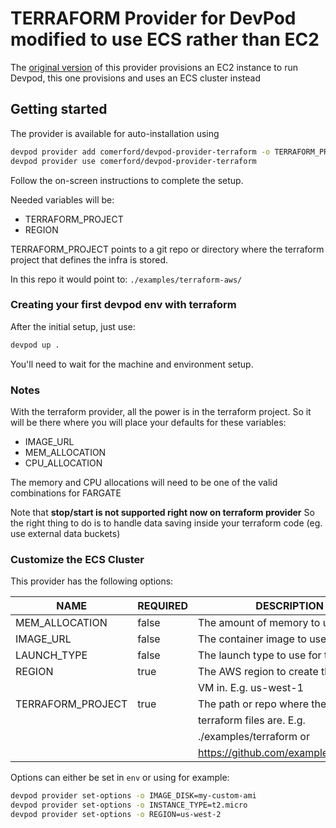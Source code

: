 # TERRAFORM Provider for DevPod modified to use ECS rather than EC2

The [original version](https://github.com/loft-sh/devpod-provider-terraform/) of this provider provisions an EC2 instance to run Devpod, this one provisions and uses an ECS cluster instead

## Getting started

The provider is available for auto-installation using 

```sh
devpod provider add comerford/devpod-provider-terraform -o TERRAFORM_PROJECT=$PROJECT_LOCATION -o REGION=$AWS_REGION
devpod provider use comerford/devpod-provider-terraform
```

Follow the on-screen instructions to complete the setup.

Needed variables will be:

- TERRAFORM_PROJECT
- REGION

TERRAFORM_PROJECT points to a git repo or directory where the terraform project
that defines the infra is stored.

In this repo it would point to: `./examples/terraform-aws/`

### Creating your first devpod env with terraform

After the initial setup, just use:

```sh
devpod up .
```

You'll need to wait for the machine and environment setup.

### Notes

With the terraform provider, all the power is in the terraform project. So it
will be there where you will place your defaults for these variables:

- IMAGE_URL
- MEM_ALLOCATION
- CPU_ALLOCATION

The memory and CPU allocations will need to be one of the valid combinations for FARGATE

Note that **stop/start is not supported right now on terraform provider**
So the right thing to do is to handle data saving inside your terraform code
(eg. use external data buckets)

### Customize the ECS Cluster

This provider has the following options:

|    NAME           | REQUIRED |          DESCRIPTION                  |         DEFAULT         |
|-------------------|----------|---------------------------------------|-------------------------|
| MEM_ALLOCATION            | false    | The amount of memory to use.                 | 40  |
| IMAGE_URL                 | false    | The container image to use.                |     |
| LAUNCH_TYPE               | false    | The launch type to use for the cluster             | FARGATE    |
| REGION                    | true     | The AWS region to create the        |     |
|                           |          | VM in. E.g. us-west-1                 |     |
| TERRAFORM_PROJECT         | true     | The path or repo where the            |     |
|                           |          | terraform files are. E.g.             |     |
|                           |          | ./examples/terraform or               |     |
|                           |          | https://github.com/examples/terraform |     |

Options can either be set in `env` or using for example:

```sh
devpod provider set-options -o IMAGE_DISK=my-custom-ami
devpod provider set-options -o INSTANCE_TYPE=t2.micro
devpod provider set-options -o REGION=us-west-2
```
